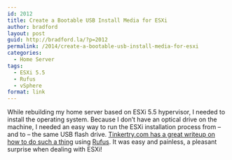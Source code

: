 ```yaml
---
id: 2012
title: Create a Bootable USB Install Media for ESXi
author: bradford
layout: post
guid: http://bradford.la/?p=2012
permalink: /2014/create-a-bootable-usb-install-media-for-esxi
categories:
  - Home Server
tags:
  - ESXi 5.5
  - Rufus
  - vSphere
format: link
---
```

While rebuilding my home server based on ESXi 5.5 hypervisor, I needed to install the operating system. Because I don&#8217;t have an optical drive on the machine, I needed an easy way to run the ESXi installation process from &#8211; and to &#8211; the same USB flash drive. <a href="http://www.tinkertry.com/rufus-takes-2-minutes-to-create-a-bootable-usb-flash-drive-for-esxi-installation/" target="_blank">Tinkertry.com has a great writeup on how to do such a thing</a> using <a href="http://rufus.akeo.ie/" target="_blank">Rufus</a>. It was easy and painless, a pleasant surprise when dealing with ESXi!